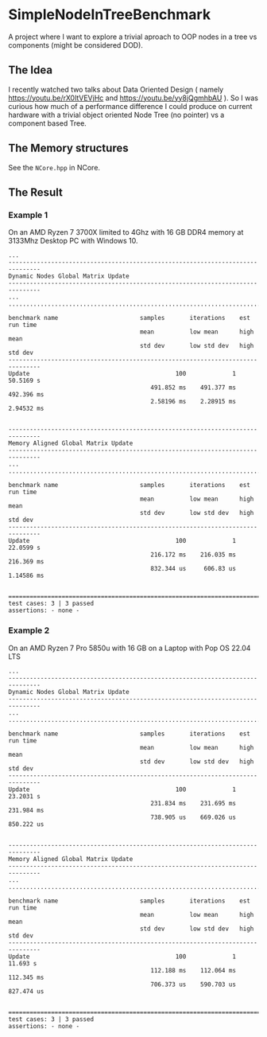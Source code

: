 # SimpleNodeInTreeBenchmark
A project where I want to explore a trivial aproach to OOP nodes in a tree vs components (might be considered DOD).

## The Idea
I recently watched two talks about Data Oriented Design ( namely <https://youtu.be/rX0ItVEVjHc> and <https://youtu.be/yy8jQgmhbAU> ). So I was curious how much of a performance difference I could produce on current hardware with a trivial object oriented Node Tree (no pointer) vs a component based Tree.

## The Memory structures
See the `NCore.hpp` in NCore.

## The Result

### Example 1
On an AMD Ryzen 7 3700X limited to 4Ghz with 16 GB DDR4 memory at 3133Mhz Desktop PC with Windows 10.
```
...
-------------------------------------------------------------------------------
Dynamic Nodes Global Matrix Update
-------------------------------------------------------------------------------
...
...............................................................................

benchmark name                       samples       iterations    est run time
                                     mean          low mean      high mean
                                     std dev       low std dev   high std dev
-------------------------------------------------------------------------------
Update                                         100             1     50.5169 s
                                        491.852 ms    491.377 ms    492.396 ms
                                        2.58196 ms    2.28915 ms    2.94532 ms


-------------------------------------------------------------------------------
Memory Aligned Global Matrix Update
-------------------------------------------------------------------------------
...
...............................................................................

benchmark name                       samples       iterations    est run time
                                     mean          low mean      high mean
                                     std dev       low std dev   high std dev
-------------------------------------------------------------------------------
Update                                         100             1     22.0599 s
                                        216.172 ms    216.035 ms    216.369 ms
                                        832.344 us     606.83 us    1.14586 ms


===============================================================================
test cases: 3 | 3 passed
assertions: - none -
```

### Example 2
On an AMD Ryzen 7 Pro 5850u with 16 GB on a Laptop with Pop OS 22.04 LTS
```
...
-------------------------------------------------------------------------------
Dynamic Nodes Global Matrix Update
-------------------------------------------------------------------------------
...
...............................................................................

benchmark name                       samples       iterations    est run time
                                     mean          low mean      high mean
                                     std dev       low std dev   high std dev
-------------------------------------------------------------------------------
Update                                         100             1     23.2031 s 
                                        231.834 ms    231.695 ms    231.984 ms 
                                        738.905 us    669.026 us    850.222 us 
                                                                               

-------------------------------------------------------------------------------
Memory Aligned Global Matrix Update
-------------------------------------------------------------------------------
...
...............................................................................

benchmark name                       samples       iterations    est run time
                                     mean          low mean      high mean
                                     std dev       low std dev   high std dev
-------------------------------------------------------------------------------
Update                                         100             1      11.693 s 
                                        112.188 ms    112.064 ms    112.345 ms 
                                        706.373 us    590.703 us    827.474 us 
                                                                               

===============================================================================
test cases: 3 | 3 passed
assertions: - none -
```
